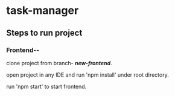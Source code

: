 # task-manager

## Steps to run project

### Frontend--
clone project from branch- **_new-frontend_**.

open project in any IDE and run 'npm install' under root directory.

run 'npm start' to start frontend.

